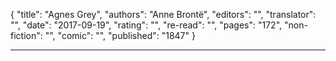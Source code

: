 {
"title": "Agnes Grey",
"authors": "Anne Brontë",
"editors": "",
"translator": "",
"date": "2017-09-19",
"rating": "",
"re-read": "",
"pages": "172",
"non-fiction": "",
"comic": "",
"published": "1847"
}

---
